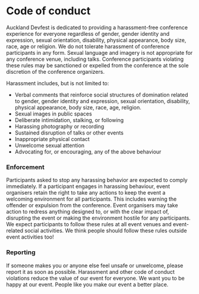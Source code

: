# Code of conduct
Auckland Devfest is dedicated to providing a harassment-free conference experience for everyone regardless of gender, gender identity and expression, sexual orientation, disability, physical appearance, body size, race, age or religion.  We do not tolerate harassment of conference participants in any form. Sexual language and imagery is not appropriate for any conference venue, including talks. Conference participants violating these rules may be sanctioned or expelled from the conference at the sole discretion of the conference organizers. 

Harassment includes, but is not limited to:

- Verbal comments that reinforce social structures of domination related to gender, gender identity and expression, sexual orientation, disability, physical appearance, body size, race, age, religion.
- Sexual images in public spaces
- Deliberate intimidation, stalking, or following 
- Harassing photography or recording
- Sustained disruption of talks or other events
- Inappropriate physical contact
- Unwelcome sexual attention
- Advocating for, or encouraging, any of the above behaviour

### Enforcement
Participants asked to stop any harassing behavior are expected to comply immediately.
If a participant engages in harassing behaviour, event organisers retain the right to take any actions to keep the event a welcoming environment for all participants. This includes warning the offender or expulsion from the conference.
Event organisers may take action to redress anything designed to, or with the clear impact of, disrupting the event or making the environment hostile for any participants.
We expect participants to follow these rules at all event venues and event-related social activities. We think people should follow these rules outside event activities too!

### Reporting
If someone makes you or anyone else feel unsafe or unwelcome, please report it as soon as possible. Harassment and other code of conduct violations reduce the value of our event for everyone. We want you to be happy at our event. People like you make our event a better place.
